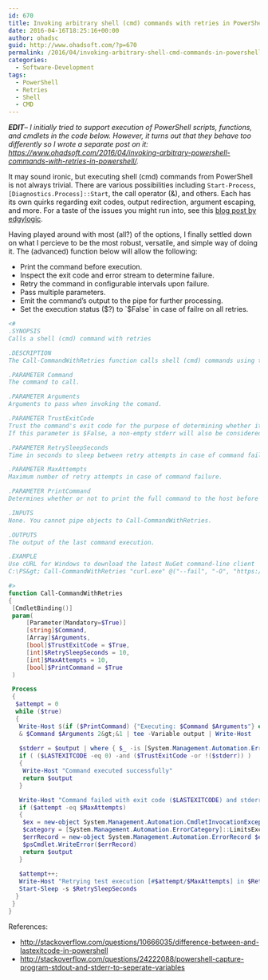 ```yaml
---
id: 670
title: Invoking arbitrary shell (cmd) commands with retries in PowerShell
date: 2016-04-16T18:25:16+00:00
author: ohadsc
guid: http://www.ohadsoft.com/?p=670
permalink: /2016/04/invoking-arbitrary-shell-cmd-commands-in-powershell/
categories:
  - Software-Development
tags:
  - PowerShell
  - Retries
  - Shell
  - CMD
---
```

_**EDIT**&#8211; I initially tried to support execution of PowerShell scripts, functions, and cmdlets in the code below. However, it turns out that they behave too differently so I wrote a separate post on it: <https://www.ohadsoft.com/2016/04/invoking-arbitrary-powershell-commands-with-retries-in-powershell/>._

It may sound ironic, but executing shell (cmd) commands from PowerShell is not always trivial. There are various possibilities including `Start-Process`, `[Diagnostics.Process]::Start`, the call operator (&), and others. Each has its own quirks regarding exit codes, output redirection, argument escaping, and more. For a taste of the issues you might run into, see this <a href="http://edgylogic.com/blog/powershell-and-external-commands-done-right/" target="_blank">blog post by edgylogic</a>.

Having played around with most (all?) of the options, I finally settled down on what I percieve to be the most robust, versatile, and simple way of doing it. The (advanced) function below will allow the following: 

  * Print the command before execution.
  * Inspect the exit code and error stream to determine failure.
  * Retry the command in configurable intervals upon failure.
  * Pass multiple parameters.
  * Emit the command&#8217;s output to the pipe for further processing.
  * Set the execution status ($?) to `$False` in case of failre on all retries.

```powershell
<#
.SYNOPSIS
Calls a shell (cmd) command with retries

.DESCRIPTION
The Call-CommandWithRetries function calls shell (cmd) commands using the provided parameters, with optional retries in configurable intervals upon failures.

.PARAMETER Command 
The command to call.

.PARAMETER Arguments
Arguments to pass when invoking the comand. 

.PARAMETER TrustExitCode
Trust the command's exit code for the purpose of determining whether it was successful or not. 
If this parameter is $False, a non-empty stderr will also be considered a failure.

.PARAMETER RetrySleepSeconds
Time in seconds to sleep between retry attempts in case of command failure.

.PARAMETER MaxAttempts
Maximum number of retry attempts in case of command failure.

.PARAMETER PrintCommand
Determines whether or not to print the full command to the host before execution.

.INPUTS 
None. You cannot pipe objects to Call-CommandWithRetries.

.OUTPUTS
The output of the last command execution.

.EXAMPLE
Use cURL for Windows to download the latest NuGet command-line client
C:\PS&gt; Call-CommandWithRetries "curl.exe" @("--fail", "-O", "https://dist.nuget.org/win-x86-commandline/latest/nuget.exe")

#>
function Call-CommandWithRetries
{
 [CmdletBinding()]
 param( 
     [Parameter(Mandatory=$True)]
     [string]$Command,
     [Array]$Arguments,
     [bool]$TrustExitCode = $True,
     [int]$RetrySleepSeconds = 10,
     [int]$MaxAttempts = 10,
     [bool]$PrintCommand = $True
 )

 Process
 {
  $attempt = 0
  while ($true)
  {   
   Write-Host $(if ($PrintCommand) {"Executing: $Command $Arguments"} else {"Executing command..."}) 
   & $Command $Arguments 2&gt;&1 | tee -Variable output | Write-Host
        
   $stderr = $output | where { $_ -is [System.Management.Automation.ErrorRecord] }
   if ( ($LASTEXITCODE -eq 0) -and ($TrustExitCode -or !($stderr)) )
   {
    Write-Host "Command executed successfully"
    return $output
   }

   Write-Host "Command failed with exit code ($LASTEXITCODE) and stderr: $stderr" -ForegroundColor Yellow
   if ($attempt -eq $MaxAttempts)
   {
    $ex = new-object System.Management.Automation.CmdletInvocationException "All retry attempts exhausted"
    $category = [System.Management.Automation.ErrorCategory]::LimitsExceeded
    $errRecord = new-object System.Management.Automation.ErrorRecord $ex, "CommandFailed", $category, $Command
    $psCmdlet.WriteError($errRecord)
    return $output
   }
            
   $attempt++;
   Write-Host "Retrying test execution [#$attempt/$MaxAttempts] in $RetrySleepSeconds seconds..."
   Start-Sleep -s $RetrySleepSeconds
  }
 }
}
```

References:

  * <a href="http://stackoverflow.com/questions/10666035/difference-between-and-lastexitcode-in-powershell" target="_blank">http://stackoverflow.com/questions/10666035/difference-between-and-lastexitcode-in-powershell</a>
  * <a href="http://stackoverflow.com/questions/24222088/powershell-capture-program-stdout-and-stderr-to-seperate-variables" target="_blank">http://stackoverflow.com/questions/24222088/powershell-capture-program-stdout-and-stderr-to-seperate-variables</a>